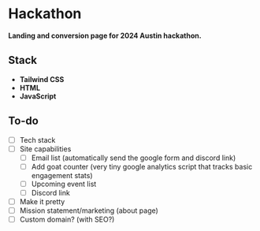 # Hackathon

**Landing and conversion page for 2024 Austin hackathon.**

## Stack
- **Tailwind CSS**
- **HTML**
- **JavaScript**

## To-do
- [ ] Tech stack
- [ ] Site capabilities
  - [ ] Email list (automatically send the google form and discord link)
  - [ ] Add goat counter (very tiny google analytics script that tracks basic engagement stats)
  - [ ] Upcoming event list
  - [ ] Discord link
- [ ] Make it pretty
- [ ] Mission statement/marketing (about page)
- [ ] Custom domain? (with SEO?)
